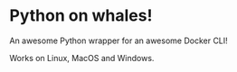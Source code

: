 # Python on whales!
An awesome Python wrapper for an awesome Docker CLI!

Works on Linux, MacOS and Windows.
